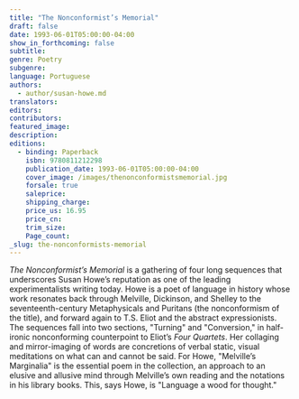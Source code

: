 ```yaml
---
title: "The Nonconformist’s Memorial"
draft: false
date: 1993-06-01T05:00:00-04:00
show_in_forthcoming: false
subtitle:
genre: Poetry
subgenre:
language: Portuguese
authors:
  - author/susan-howe.md
translators:
editors:
contributors:
featured_image:
description:
editions:
  - binding: Paperback
    isbn: 9780811212298
    publication_date: 1993-06-01T05:00:00-04:00
    cover_image: /images/thenonconformistsmemorial.jpg
    forsale: true
    saleprice:
    shipping_charge:
    price_us: 16.95
    price_cn:
    trim_size:
    Page_count:
_slug: the-nonconformists-memorial
---
```


_The Nonconformist’s Memorial_ is a gathering of four long sequences that underscores Susan Howe’s reputation as one of the leading experimentalists writing today. Howe is a poet of language in history whose work resonates back through Melville, Dickinson, and Shelley to the seventeenth-century Metaphysicals and Puritans (the nonconformism of the title), and forward again to T.S. Eliot and the abstract expressionists. The sequences fall into two sections, "Turning" and "Conversion," in half-ironic nonconforming counterpoint to Eliot’s _Four Quartets_. Her collaging and mirror-imaging of words are concretions of verbal static, visual meditations on what can and cannot be said. For Howe, "Melville’s Marginalia" is the essential poem in the collection, an approach to an elusive and allusive mind through Melville’s own reading and the notations in his library books. This, says Howe, is "Language a wood for thought."

